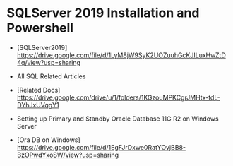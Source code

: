 # SQLServer 2019 Installation and Powershell 
* [SQLServer2019] https://drive.google.com/file/d/1LyM8jW9SyK2UOZuuhGcKJILuxHwZtD4q/view?usp=sharing

* All SQL Related Articles
* [Related Docs] https://drive.google.com/drive/u/1/folders/1KGzouMPKCgrJMHtx-tdL-DYhJxUVqgY1

* Setting up Primary and Standby Oracle Database 11G R2 on Windows Server
* [Ora DB on Windows] https://drive.google.com/file/d/1EgFJrDxwe0RatYOvjBB8-BzOPwdYxoSW/view?usp=sharing